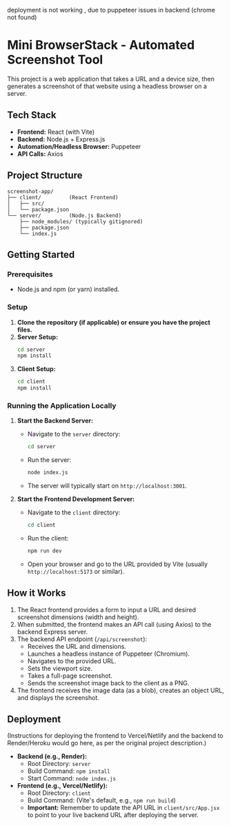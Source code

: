 deployment is not working , due to puppeteer issues in backend (chrome not found)
# Mini BrowserStack - Automated Screenshot Tool

This project is a web application that takes a URL and a device size, then generates a screenshot of that website using a headless browser on a server.

## Tech Stack

*   **Frontend:** React (with Vite)
*   **Backend:** Node.js + Express.js
*   **Automation/Headless Browser:** Puppeteer
*   **API Calls:** Axios

## Project Structure

```
screenshot-app/
├── client/         (React Frontend)
│   ├── src/
│   └── package.json
└── server/         (Node.js Backend)
    ├── node_modules/ (typically gitignored)
    ├── package.json
    └── index.js
```

## Getting Started

### Prerequisites

*   Node.js and npm (or yarn) installed.

### Setup

1.  **Clone the repository (if applicable) or ensure you have the project files.**
2.  **Server Setup:**
    ```bash
    cd server
    npm install
    ```
3.  **Client Setup:**
    ```bash
    cd client
    npm install
    ```

### Running the Application Locally

1.  **Start the Backend Server:**
    *   Navigate to the `server` directory:
        ```bash
        cd server
        ```
    *   Run the server:
        ```bash
        node index.js
        ```
    *   The server will typically start on `http://localhost:3001`.

2.  **Start the Frontend Development Server:**
    *   Navigate to the `client` directory:
        ```bash
        cd client
        ```
    *   Run the client:
        ```bash
        npm run dev
        ```
    *   Open your browser and go to the URL provided by Vite (usually `http://localhost:5173` or similar).

## How it Works

1.  The React frontend provides a form to input a URL and desired screenshot dimensions (width and height).
2.  When submitted, the frontend makes an API call (using Axios) to the backend Express server.
3.  The backend API endpoint (`/api/screenshot`):
    *   Receives the URL and dimensions.
    *   Launches a headless instance of Puppeteer (Chromium).
    *   Navigates to the provided URL.
    *   Sets the viewport size.
    *   Takes a full-page screenshot.
    *   Sends the screenshot image back to the client as a PNG.
4.  The frontend receives the image data (as a blob), creates an object URL, and displays the screenshot.

## Deployment

(Instructions for deploying the frontend to Vercel/Netlify and the backend to Render/Heroku would go here, as per the original project description.)

*   **Backend (e.g., Render):**
    *   Root Directory: `server`
    *   Build Command: `npm install`
    *   Start Command: `node index.js`
*   **Frontend (e.g., Vercel/Netlify):**
    *   Root Directory: `client`
    *   Build Command: (Vite's default, e.g., `npm run build`)
    *   **Important:** Remember to update the API URL in `client/src/App.jsx` to point to your live backend URL after deploying the server.

